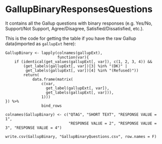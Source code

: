 # GallupBinaryResponsesQuestions
It contains all the Gallup questions with binary responses (e.g. Yes/No, Support/Not Support, Agree/Disagree, Satisfied/Dissatisfied, etc.).

This is the code for getting the table if you have the raw Gallup data(imported as `gallupExt` here):
```
GallupBinary <- lapply(colnames(gallupExt), 
                       function(var){
    if (identical(get_values(gallupExt[, var]), c(1, 2, 3, 4)) &&
        (get_labels(gallupExt[, var])[3] %in% "(DK)" | 
         get_labels(gallupExt[, var])[4] %in% "(Refused)"))
        return(
            data.frame(matrix(
                c(var,
                  get_label(gallupExt[, var]),
                  get_labels(gallupExt[, var])),
                1)))
}) %>% 
                bind_rows

colnames(GallupBinary) <- c("QTAG", "SHORT TEXT", "RESPONSE VALUE = 1", 
                            "RESPONSE VALUE = 2", "RESPONSE VALUE = 3", "RESPONSE VALUE = 4")

write.csv(GallupBinary, "GallupBinaryQuestions.csv", row.names = F)
```
